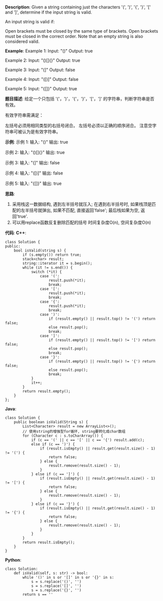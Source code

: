 __Description__:
Given a string containing just the characters '(', ')', '{', '}', '[' and ']', determine if the input string is valid.

An input string is valid if:

Open brackets must be closed by the same type of brackets.
Open brackets must be closed in the correct order.
Note that an empty string is also considered valid.

__Example__:
Example 1:
Input: "()"
Output: true

Example 2:
Input: "()[]{}"
Output: true

Example 3:
Input: "(]"
Output: false

Example 4:
Input: "([)]"
Output: false

Example 5:
Input: "{[]}"
Output: true

__题目描述__:
给定一个只包括 '('，')'，'{'，'}'，'['，']' 的字符串，判断字符串是否有效。

有效字符串需满足：

左括号必须用相同类型的右括号闭合。
左括号必须以正确的顺序闭合。
注意空字符串可被认为是有效字符串。

__示例__:
示例 1:
输入: "()"
输出: true

示例 2:
输入: "()[]{}"
输出: true

示例 3:
输入: "(]"
输出: false

示例 4:
输入: "([)]"
输出: false

示例 5:
输入: "{[]}"
输出: true

__思路__:
1. 采用栈这一数据结构, 遇到左半括号就压入; 在遇到右半括号时, 如果栈顶是匹配的左半括号就弹出, 如果不匹配, 直接返回'false'; 最后栈如果为空, 返回'true'.
2. 可以用replace函数反复删除匹配的括号
时间复杂度O(n), 空间复杂度O(n)

__代码__:
__C++__:
```
class Solution {
public:
    bool isValid(string s) {
        if (s.empty()) return true;
        stack<char> result;
        string::iterator it = s.begin();
        while (it != s.end()) {
            switch (*it) {
                case '(':
                    result.push(*it);
                    break;
                case '[':
                    result.push(*it);
                    break;
                case '{':
                    result.push(*it);
                    break;
                case ')':
                    if (result.empty() || result.top() != '(') return false;
                    else result.pop();
                    break;
                case ']':
                    if (result.empty() || result.top() != '[') return false;
                    else result.pop();
                    break;
                case '}':
                    if (result.empty() || result.top() != '{') return false;
                    else result.pop();
                    break;
            }
            it++;
        }
        return result.empty();
    }
};
```

__Java__:
```
class Solution {
    public boolean isValid(String s) {
        List<Character> result = new ArrayList<>();
        // 使用string的增强型for循环, string要转化成char数组
        for (Character c : s.toCharArray()) {
            if (c == '(' || c == '[' || c == '{') result.add(c);
            else if (c == ')') {
                if (result.isEmpty() || result.get(result.size() - 1) != '(') {
                    return false;
                } else {
                    result.remove(result.size() - 1);
                }
            } else if (c == ']') {
                if (result.isEmpty() || result.get(result.size() - 1) != '[') {
                    return false;
                } else {
                    result.remove(result.size() - 1);
                }
            } else if (c == '}') {
                if (result.isEmpty() || result.get(result.size() - 1) != '{') {
                    return false;
                } else {
                    result.remove(result.size() - 1);
                }
            }
        }
        return result.isEmpty();
    }
}
```

__Python__:
```
class Solution:
    def isValid(self, s: str) -> bool:
        while '()' in s or '[]' in s or '{}' in s:
            s = s.replace('()', '')
            s = s.replace('[]', '')
            s = s.replace('{}', '')
        return s == ''
```
